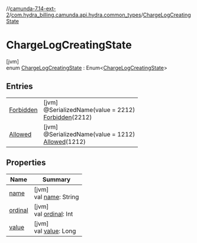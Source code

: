 //[camunda-7.14-ext-2](../../../index.md)/[com.hydra_billing.camunda.api.hydra.common_types](../index.md)/[ChargeLogCreatingState](index.md)

# ChargeLogCreatingState

[jvm]\
enum [ChargeLogCreatingState](index.md) : Enum<[ChargeLogCreatingState](index.md)>

## Entries

| | |
|---|---|
| [Forbidden](-forbidden/index.md) | [jvm]<br>@SerializedName(value = 2212)<br>[Forbidden](-forbidden/index.md)(2212) |
| [Allowed](-allowed/index.md) | [jvm]<br>@SerializedName(value = 1212)<br>[Allowed](-allowed/index.md)(1212) |

## Properties

| Name | Summary |
|---|---|
| [name](index.md#1774069167%2FProperties%2F1949605733) | [jvm]<br>val [name](index.md#1774069167%2FProperties%2F1949605733): String |
| [ordinal](index.md#1196306223%2FProperties%2F1949605733) | [jvm]<br>val [ordinal](index.md#1196306223%2FProperties%2F1949605733): Int |
| [value](value.md) | [jvm]<br>val [value](value.md): Long |
